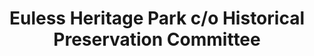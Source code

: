 ---
layout: repo
title: "Euless Heritage Park c/o Historical Preservation Committee"
id: 16735
permalink: repos/16735/
---